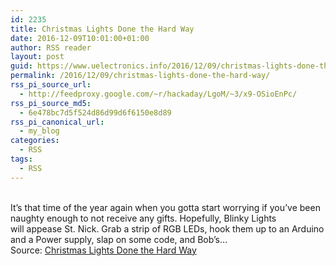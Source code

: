 ```yaml
---
id: 2235
title: Christmas Lights Done the Hard Way
date: 2016-12-09T10:01:00+01:00
author: RSS reader
layout: post
guid: https://www.uelectronics.info/2016/12/09/christmas-lights-done-the-hard-way/
permalink: /2016/12/09/christmas-lights-done-the-hard-way/
rss_pi_source_url:
  - http://feedproxy.google.com/~r/hackaday/LgoM/~3/x9-OSioEnPc/
rss_pi_source_md5:
  - 6e478bc7d5f524d86d99d6f6150e8d89
rss_pi_canonical_url:
  - my_blog
categories:
  - RSS
tags:
  - RSS
---
```

&#013;  
It’s that time of the year again when you gotta start worrying if you’ve been naughty enough to not receive any gifts. Hopefully, Blinky Lights will appease St. Nick. Grab a strip of RGB LEDs, hook them up to an Arduino and a Power supply, slap on some code, and Bob’s…&#013;  
Source: <a href="http://feedproxy.google.com/~r/hackaday/LgoM/~3/x9-OSioEnPc/" target="_blank">Christmas Lights Done the Hard Way</a>